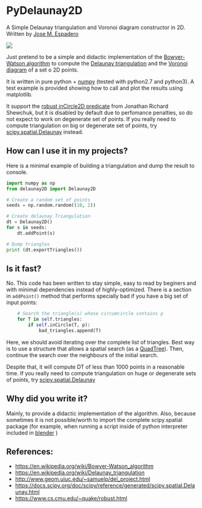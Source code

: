 PyDelaunay2D
==============

A Simple Delaunay triangulation and Voronoi diagram constructor in 2D. Written by [Jose M. Espadero](https://github.com/jmespadero/pyDelaunay2D)

![](output-delaunay2D.png)

Just pretend to be a simple and didactic implementation of the 
[Bowyer-Watson algorithm](https://en.wikipedia.org/wiki/Bowyer-Watson_algorithm)
to compute the [Delaunay triangulation](https://en.wikipedia.org/wiki/Delaunay_triangulation)
and the [Voronoi diagram](https://en.wikipedia.org/wiki/Voronoi_diagram) of a set o 2D points.

It is written in pure python + [numpy](http://www.numpy.org/) (tested with 
python2.7 and python3). A test example is provided showing how to call and 
plot the results using matplotlib.

It support the [robust inCircle2D predicate](https://www.cs.cmu.edu/~quake/robust.html)
from Jonathan Richard Shewchuk, but it is disabled by default due to perfomance
penalties, so do not expect to work on degenerate set of points.
If you really need to compute triangulation on big or degenerate set of points, 
try [scipy.spatial.Delaunay](https://docs.scipy.org/doc/scipy/reference/generated/scipy.spatial.Delaunay.html) 
instead.

## How can I use it in my projects?

Here is a minimal example of building a triangulation and dump the result to console.

``` python 
import numpy as np
from delaunay2D import Delaunay2D

# Create a random set of points
seeds = np.random.random((10, 2))

# Create delaunay Triangulation
dt = Delaunay2D()
for s in seeds:
    dt.addPoint(s)

# Dump triangles 
print (dt.exportTriangles())
```

## Is it fast?

No. This code has been written to stay simple, easy to read by beginers and with minimal
dependencies instead of highly-optimized. There is a section in ```addPoint()``` method that 
performs specially bad if you have a big set of input points: 

``` python
    # Search the triangle(s) whose circumcircle contains p 
    for T in self.triangles:
        if self.inCircle(T, p):
            bad_triangles.append(T)
```

Here, we should avoid iterating over the complete list of triangles. Best way is to use a 
structure that allows a spatial search (as a [QuadTree](https://en.wikipedia.org/wiki/Quadtree)). 
Then, continue the search over the neighbours of the initial search.

Despite that, it will compute DT of less than 1000 points in a reasonable time. If you really 
need to compute triangulation on huge or degenerate sets of points, try
[scipy.spatial.Delaunay](https://docs.scipy.org/doc/scipy/reference/generated/scipy.spatial.Delaunay.html) 


## Why did you write it?

Mainly, to provide a didactic implementation of the algorithm. Also, because sometimes it is 
not possible/worth to import the complete scipy.spatial package (for example, when running a 
script inside of python interpreter included in [blender](https://www.blender.org/) )


## References:
* https://en.wikipedia.org/wiki/Bowyer-Watson_algorithm
* https://en.wikipedia.org/wiki/Delaunay_triangulation
* http://www.geom.uiuc.edu/~samuelp/del_project.html
* https://docs.scipy.org/doc/scipy/reference/generated/scipy.spatial.Delaunay.html
* https://www.cs.cmu.edu/~quake/robust.html
